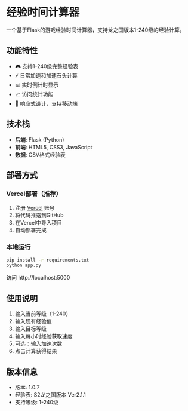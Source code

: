 # 经验时间计算器

一个基于Flask的游戏经验时间计算器，支持龙之国版本1-240级的经验计算。

## 功能特性

- 🎮 支持1-240级完整经验表
- ⚡ 日常加速和加速石头计算
- 📊 实时倒计时显示
- 📈 访问统计功能
- 📱 响应式设计，支持移动端

## 技术栈

- **后端**: Flask (Python)
- **前端**: HTML5, CSS3, JavaScript
- **数据**: CSV格式经验表

## 部署方式

### Vercel部署（推荐）

1. 注册 [Vercel](https://vercel.com) 账号
2. 将代码推送到GitHub
3. 在Vercel中导入项目
4. 自动部署完成

### 本地运行

```bash
pip install -r requirements.txt
python app.py
```

访问 http://localhost:5000

## 使用说明

1. 输入当前等级（1-240）
2. 输入现有经验值
3. 输入目标等级
4. 输入每小时经验获取速度
5. 可选：输入加速次数
6. 点击计算获得结果

## 版本信息

- 版本: 1.0.7
- 经验表: S2龙之国版本 Ver2.1.1
- 支持等级: 1-240级
